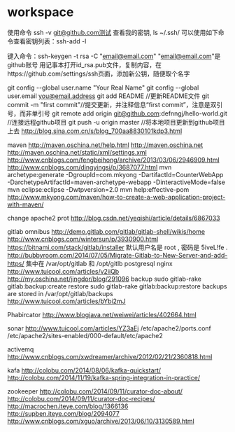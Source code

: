 workspace
=========
使用命令 ssh -v git@github.com测试 
查看我的密钥, ls ~/.ssh/ 可以使用如下命令查看密钥列表：ssh-add -l

键入命令：ssh-keygen -t rsa -C "email@email.com" "email@email.com"是github账号
 用记事本打开id_rsa.pub文件，复制内容，在https://github.com/settings/ssh页面，添加新公钥，随便取个名字

git config --global user.name "Your Real Name" 
git config --global user.email you@email.address 
git add README //更新README文件 
git commit -m "first commit"//提交更新，并注释信息“first commit”，注意是双引号，而非单引号 
git remote add origin git@github.com:defnngj/hello-world.git //连接远程github项目 
git push -u origin master //将本地项目更新到github项目上去 
http://blog.sina.com.cn/s/blog_700aa8830101kdp3.html

maven
http://maven.oschina.net/help.html
http://maven.oschina.net
http://maven.oschina.net/static/xml/settings.xml
http://www.cnblogs.com/fengbeihong/archive/2013/03/06/2946909.html
http://www.cnblogs.com/dingyingsi/p/3687077.html
mvn archetype:generate -DgroupId=com.mkyong -DartifactId=CounterWebApp -DarchetypeArtifactId=maven-archetype-webapp -DinteractiveMode=false
mvn eclipse:eclipse -Dwtpversion=2.0
mvn help:effective-pom
http://www.mkyong.com/maven/how-to-create-a-web-application-project-with-maven/

change apache2 prot
http://blog.csdn.net/yeqishi/article/details/6867033

gitlab omnibus
http://demo.gitlab.com/gitlab/gitlab-shell/wikis/home
http://www.cnblogs.com/wintersun/p/3930900.html
https://bitnami.com/stack/gitlab/installer
默认用户名是 root , 密码是 5iveL!fe . 
http://bubbyroom.com/2014/07/05/Migrate-Gitlab-to-New-Server-and-add-https/  集中在 /var/opt/gitlab 和 /opt/gitlb postgresql nginx
http://www.tuicool.com/articles/v2iiQb
http://my.oschina.net/jingdor/blog/291096
backup  sudo gitlab-rake gitlab:backup:create
restore  sudo gitlab-rake gitlab:backup:restore
backups are stored in /var/opt/gitlab/backups
http://www.tuicool.com/articles/bYbi2mJ

Phabircator
http://www.blogjava.net/weiwei/articles/402664.html

sonar
http://www.tuicool.com/articles/YZ3aEj
/etc/apache2/ports.conf
/etc/apache2/sites-enabled/000-default/etc/apache2


activemq
http://www.cnblogs.com/xwdreamer/archive/2012/02/21/2360818.html


kafa
http://colobu.com/2014/08/06/kafka-quickstart/
http://colobu.com/2014/11/19/kafka-spring-integration-in-practice/

zookeeper
http://colobu.com/2014/09/11/curator-doc-about/
http://colobu.com/2014/09/11/curator-doc-recipes/
http://macrochen.iteye.com/blog/1366136
http://supben.iteye.com/blog/2094077
http://www.cnblogs.com/xguo/archive/2013/06/10/3130589.html
